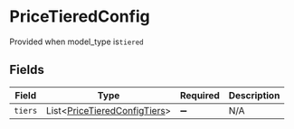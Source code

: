 # PriceTieredConfig

Provided when model_type is`tiered`


## Fields

| Field                                                                         | Type                                                                          | Required                                                                      | Description                                                                   |
| ----------------------------------------------------------------------------- | ----------------------------------------------------------------------------- | ----------------------------------------------------------------------------- | ----------------------------------------------------------------------------- |
| `tiers`                                                                       | List<[PriceTieredConfigTiers](../../models/shared/PriceTieredConfigTiers.md)> | :heavy_minus_sign:                                                            | N/A                                                                           |